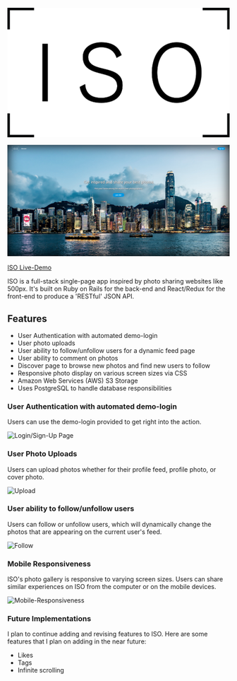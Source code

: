![Logo](./app/assets/images/logo/ISO_Black.png)


![Landing-Page](./screenshots/landing_page_ss.png)

[ISO Live-Demo](https://iso-frame.herokuapp.com/)

ISO is a full-stack single-page app inspired by photo sharing websites like 500px. It's built on Ruby on Rails for the back-end and React/Redux for the front-end to produce a 'RESTful' JSON API.

## Features
- User Authentication with automated demo-login
- User photo uploads
- User ability to follow/unfollow users for a dynamic feed page
- User ability to comment on photos
- Discover page to browse new photos and find new users to follow
- Responsive photo display on various screen sizes via CSS
- Amazon Web Services (AWS) S3 Storage
- Uses PostgreSQL to handle database responsibilities

### User Authentication with automated demo-login
Users can use the demo-login provided to get right into the action.

![Login/Sign-Up Page](./screenshots/login_demo_final.gif)

### User Photo Uploads
Users can upload photos whether for their profile feed, profile photo, or cover photo.

![Upload](https://i.imgur.com/Um4kEEd.gifv)

### User ability to follow/unfollow users
Users can follow or unfollow users, which will dynamically change the photos that are appearing on the current user's feed.

![Follow](https://i.imgur.com/qGFB7zo.gifv)

### Mobile Responsiveness
ISO's photo gallery is responsive to varying screen sizes. Users can share similar experiences on ISO from the computer or on the mobile devices.

![Mobile-Responsiveness](https://i.imgur.com/hq4BWYz.gifv)

### Future Implementations
I plan to continue adding and revising features to ISO.
Here are some features that I plan on adding in the near future:
- Likes
- Tags
- Infinite scrolling
